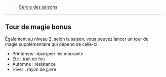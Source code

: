 ﻿> [Cercle des saisons](hd_druid_seasons.md)

---

## Tour de magie bonus

Également au niveau 2, selon la saison, vous pouvez lancer un tour de magie supplémentaire qui dépend de celle-ci :

* Printemps : épargner les mourants
* Été : trait de feu
* Automne : résistance
* Hiver : rayon de givre

